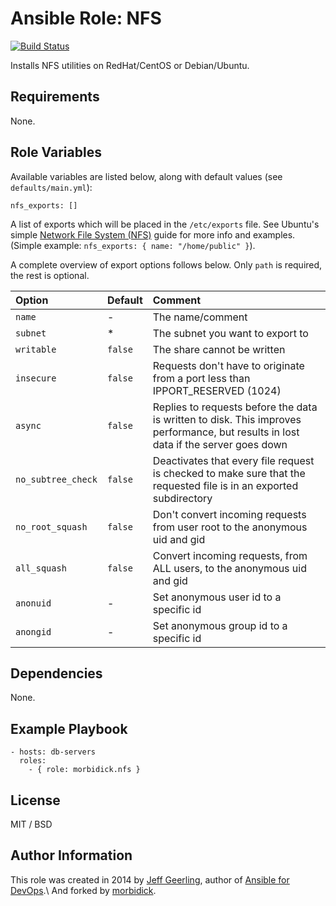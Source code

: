 # Ansible Role: NFS

[![Build Status](https://travis-ci.org/morbidick/ansible-role-nfs.svg?branch=master)](https://travis-ci.org/morbidick/ansible-role-nfs)

Installs NFS utilities on RedHat/CentOS or Debian/Ubuntu.

## Requirements

None.

## Role Variables

Available variables are listed below, along with default values (see `defaults/main.yml`):

    nfs_exports: []

A list of exports which will be placed in the `/etc/exports` file. See Ubuntu's simple [Network File System (NFS)](https://help.ubuntu.com/14.04/serverguide/network-file-system.html) guide for more info and examples. (Simple example: `nfs_exports: { name: "/home/public" }`).

A complete overview of export options follows below. Only `path` is required, the rest is optional.

| Option                 | Default | Comment |
| :---                   | :---    | :---    |
| `name`                 | -       | The name/comment |
| `subnet`               | *       | The subnet you want to export to |
| `writable`             | `false` | The share cannot be written |
| `insecure`             | `false` | Requests don't have to originate from a port less than IPPORT_RESERVED (1024) |
| `async`                | `false` | Replies to requests before the data is written to disk. This improves performance, but results in lost data if the server goes down |
| `no_subtree_check`     | `false` | Deactivates that every file request is checked to make sure that the requested file is in an exported subdirectory |
| `no_root_squash`       | `false` | Don't convert incoming requests from user root to the anonymous uid and gid |
| `all_squash`           | `false` | Convert incoming requests, from ALL users, to the anonymous uid and gid |
| `anonuid`              | -       | Set anonymous user id to a specific id |
| `anongid`              | -       | Set anonymous group id to a specific id |

## Dependencies

None.

## Example Playbook

    - hosts: db-servers
      roles:
        - { role: morbidick.nfs }

## License

MIT / BSD

## Author Information

This role was created in 2014 by [Jeff Geerling](https://www.jeffgeerling.com/), author of [Ansible for DevOps](https://www.ansiblefordevops.com/).\\
And forked by [morbidick](https://github.com/morbidick).
